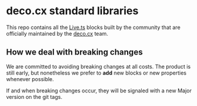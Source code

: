 # deco.cx standard libraries

This repo contains all the [Live.ts](https://github.com/deco-cx/live.ts) blocks built by the community that are officially maintained by the [deco.cx](https://deco.cx) team.

## How we deal with breaking changes

We are committed to avoiding breaking changes at all costs. The product is still early, but nonetheless we prefer to **add** new blocks or new properties whenever possible.

If and when breaking changes occur, they will be signaled with a new Major version on the git tags.
